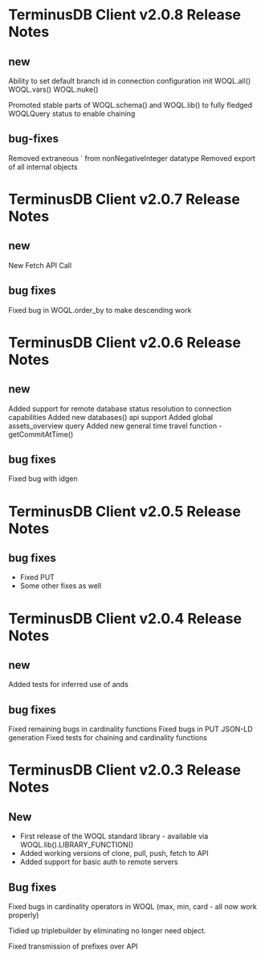 # TerminusDB Client v2.0.8 Release Notes

## new

Ability to set default branch id in connection configuration init 
WOQL.all()
WOQL.vars()
WOQL.nuke()

Promoted stable parts of WOQL.schema() and WOQL.lib() to fully fledged WOQLQuery status to enable chaining

## bug-fixes

Removed extraneous ` from nonNegativeInteger datatype
Removed export of all internal objects

# TerminusDB Client v2.0.7 Release Notes

## new

New Fetch API Call

## bug fixes

Fixed bug in WOQL.order_by to make descending work

# TerminusDB Client v2.0.6 Release Notes

## new

Added support for remote database status resolution to connection capabilities
Added new databases() api support
Added global assets_overview query
Added new general time travel function - getCommitAtTime()

## bug fixes

Fixed bug with idgen 

# TerminusDB Client v2.0.5 Release Notes

## bug fixes

+ Fixed PUT
+ Some other fixes as well

# TerminusDB Client v2.0.4 Release Notes

## new

Added tests for inferred use of ands

## bug fixes

Fixed remaining bugs in cardinality functions
Fixed bugs in PUT JSON-LD generation
Fixed tests for chaining and cardinality functions


# TerminusDB Client v2.0.3 Release Notes

## New
* First release of the WOQL standard library - available via WOQL.lib().LIBRARY_FUNCTION()
* Added working versions of clone, pull, push, fetch to API
* Added support for basic auth to remote servers

## Bug fixes

Fixed bugs in cardinality operators in WOQL (max, min, card - all now work properly)

Tidied up triplebuilder by eliminating no longer need object.

Fixed transmission of prefixes over API


